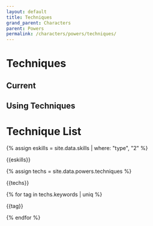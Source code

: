 ```yaml
---
layout: default
title: Techniques
grand_parent: Characters
parent: Powers
permalink: /characters/powers/techniques/
---
```


# Techniques


## Current


## Using Techniques



# Technique List

{% assign eskills = site.data.skills | where: "type", "2" %}
<p>{{eskills}}</p>

{% assign techs = site.data.powers.techniques %}

<p>{{techs}}</p>

{% for tag in techs.keywords | uniq %}
    <p>{{tag}}</p>
{% endfor %}